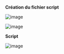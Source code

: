 **Création du fichier script**

![image](https://github.com/user-attachments/assets/e8400233-12fe-48c5-b852-5464467eeb46)


![image](https://github.com/user-attachments/assets/00c92947-599b-49fc-a942-b3e707aa552f)


**Script**

![image](https://github.com/user-attachments/assets/c52429fe-efab-4e9a-a82b-475ff8103382)
